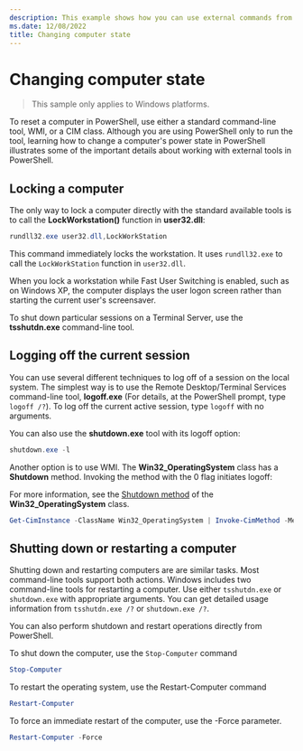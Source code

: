 ```yaml
---
description: This example shows how you can use external commands from PowerShell to manage the configuration of a computer.
ms.date: 12/08/2022
title: Changing computer state
---
```

# Changing computer state

> This sample only applies to Windows platforms.

To reset a computer in PowerShell, use either a standard command-line tool, WMI, or a CIM class.
Although you are using PowerShell only to run the tool, learning how to change a computer's power
state in PowerShell illustrates some of the important details about working with external tools in
PowerShell.

## Locking a computer

The only way to lock a computer directly with the standard available tools is to call the
**LockWorkstation()** function in **user32.dll**:

```powershell
rundll32.exe user32.dll,LockWorkStation
```

This command immediately locks the workstation. It uses `rundll32.exe` to call the
`LockWorkStation` function in `user32.dll`.

When you lock a workstation while Fast User Switching is enabled, such as on Windows XP, the
computer displays the user logon screen rather than starting the current user's screensaver.

To shut down particular sessions on a Terminal Server, use the **tsshutdn.exe** command-line tool.

## Logging off the current session

You can use several different techniques to log off of a session on the local system. The simplest
way is to use the Remote Desktop/Terminal Services command-line tool, **logoff.exe** (For details,
at the PowerShell prompt, type `logoff /?`). To log off the current active session, type `logoff`
with no arguments.

You can also use the **shutdown.exe** tool with its logoff option:

```powershell
shutdown.exe -l
```

Another option is to use WMI. The **Win32_OperatingSystem** class has a **Shutdown** method.
Invoking the method with the 0 flag initiates logoff:

For more information, see the [Shutdown method][01] of the **Win32_OperatingSystem** class.

```powershell
Get-CimInstance -ClassName Win32_OperatingSystem | Invoke-CimMethod -MethodName Shutdown
```

## Shutting down or restarting a computer

Shutting down and restarting computers are are similar tasks. Most command-line tools support both
actions. Windows includes two command-line tools for restarting a computer. Use either
`tsshutdn.exe` or `shutdown.exe` with appropriate arguments. You can get detailed usage information
from `tsshutdn.exe /?` or `shutdown.exe /?`.

You can also perform shutdown and restart operations directly from PowerShell.

To shut down the computer, use the `Stop-Computer` command

```powershell
Stop-Computer
```

To restart the operating system, use the Restart-Computer command

```powershell
Restart-Computer
```

To force an immediate restart of the computer, use the -Force parameter.

```powershell
Restart-Computer -Force
```

<!-- link references -->
[01]: /windows/win32/cimwin32prov/shutdown-method-in-class-win32-operatingsystem

